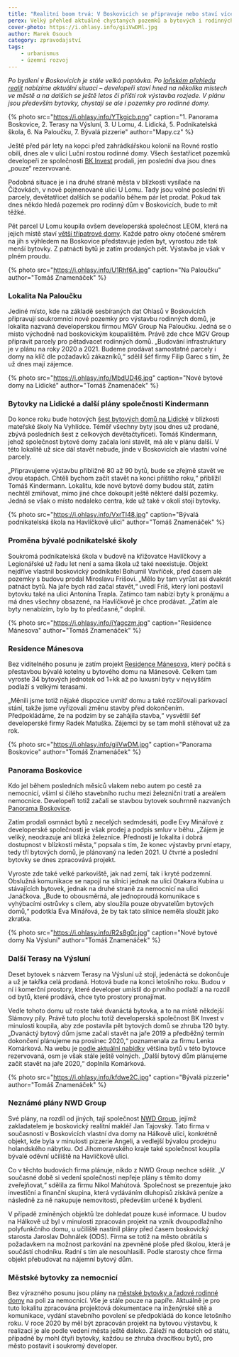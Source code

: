 ```yaml
---
title: "Realitní boom trvá: V Boskovicích se připravuje nebo staví více než 500 bytů"
perex: Velký přehled aktuálně chystaných pozemků a bytových i rodinných domů.
cover-photo: https://i.ohlasy.info/giiVwDMl.jpg
author: Marek Osouch
category: zpravodajství
tags:
    - urbanismus
    - územní rozvoj
---
```


*Po bydlení v Boskovicích je stále velká poptávka. Po [loňském přehledu realit](https://ohlasy.info/clanky/2018/07/reality.html) nabízíme aktuální situaci – developeři staví hned na několika místech ve městě a na dalších se ještě letos či příští rok výstavba rozjede. V plánu jsou především bytovky, chystají se ale i pozemky pro rodinné domy.*

{% photo src="https://i.ohlasy.info/YTkgicb.png" caption="1. Panorama Boskovice, 2. Terasy na Výsluní, 3. U Lomu, 4. Lidická, 5. Podnikatelská škola, 6. Na Paloučku, 7. Bývalá pizzerie" author="Mapy.cz" %}

Ještě před pár lety na kopci před zahrádkářskou kolonií na Rovné rostlo obilí, dnes ale v ulici Luční rostou rodinné domy. Všech šestatřicet pozemků developeři ze společnosti [BK Invest](http://www.bkinvest.cz/) prodali, jen poslední dva jsou dnes „pouze“ rezervované.

Podobná situace je i na druhé straně města v blízkosti vysílače na Čížovkách, v nově pojmenované ulici U Lomu. Tady jsou volné poslední tři parcely, devětatřicet dalších se podařilo během pár let prodat. Pokud tak dnes někdo hledá pozemek pro rodinný dům v Boskovicích, bude to mít těžké.

Pět parcel U Lomu koupila ovšem developerská společnost LEOM, která na jejich místě staví [větší třípatrové domy](https://www.diverse-reality.cz/pod-strelnici-byty). Každé patro okny otočené směrem na jih s výhledem na Boskovice představuje jeden byt, vyrostou zde tak menší bytovky. Z patnácti bytů je zatím prodaných pět. Výstavba je však v plném proudu.

{% photo src="https://i.ohlasy.info/U1Rhf6A.jpg" caption="Na Paloučku" author="Tomáš Znamenáček" %}

### Lokalita Na Paloučku

Jediné místo, kde na základě sesbíraných dat Ohlasů v Boskovicích připravují soukromníci nové pozemky pro výstavbu rodinných domů, je lokalita nazvaná developerskou firmou MGV Group Na Paloučku. Jedná se o místo východně nad boskovickým koupalištěm. Právě zde chce MGV Group připravit parcely pro pětadvacet rodinných domů. „Budování infrastruktury je v plánu na roky 2020 a 2021. Budeme prodávat samostatné parcely i domy na klíč dle požadavků zákazníků,“ sdělil šéf firmy Filip Garec s tím, že už dnes mají zájemce.

{% photo src="https://i.ohlasy.info/MbdUD46.jpg" caption="Nové bytové domy na Lidické" author="Tomáš Znamenáček" %}

### Bytovky na Lidické a další plány společnosti Kindermann

Do konce roku bude hotových [šest bytových domů na Lidické](http://www.bytylidicka.cz/) v blízkosti mateřské školy Na Vyhlídce. Téměř všechny byty jsou dnes už prodané, zbývá posledních šest z celkových devětačtyřiceti. Tomáš Kindermann, jehož společnost bytové domy začala loni stavět, má ale v plánu další. V této lokalitě už sice dál stavět nebude, jinde v Boskovicích ale vlastní volné parcely.

„Připravujeme výstavbu přibližně 80 až 90 bytů, bude se zřejmě stavět ve dvou etapách. Chtěli bychom začít stavět na konci příštího roku,“ přiblížil Tomáš Kindermann. Lokalitu, kde nové bytové domy budou stát, zatím nechtěl zmiňovat, mimo jiné chce dokoupit ještě některé další pozemky. Jedná se však o místo nedaleko centra, kde už také v okolí stojí bytovky.

{% photo src="https://i.ohlasy.info/VxrTI48.jpg" caption="Bývalá podnikatelská škola na Havlíčkově ulici" author="Tomáš Znamenáček" %}

### Proměna bývalé podnikatelské školy

Soukromá podnikatelská škola v budově na křižovatce Havlíčkovy a Legionářské už řadu let není a sama škola už také neexistuje. Objekt nejdříve vlastnil boskovický podnikatel Bohumil Vavříček, před časem ale pozemky s budovu prodal Miroslavu Frišovi. „Mělo by tam vyrůst asi dvakrát patnáct bytů. Na jaře bych rád začal stavět,“ uvedl Friš, který loni postavil bytovku také na ulici Antonína Trapla. Zatímco tam nabízí byty k pronájmu a má dnes všechny obsazené, na Havlíčkově je chce prodávat. „Zatím ale byty nenabízím, bylo by to předčasné,“ doplnil.

{% photo src="https://i.ohlasy.info/iYagczm.jpg" caption="Residence Mánesova" author="Tomáš Znamenáček" %}

### Residence Mánesova

Bez viditelného posunu je zatím projekt [Residence Mánesova](http://residencemanesova.cz/), který počítá s přestavbou bývalé kotelny u bytového domu na Mánesově. Celkem tam vyroste 34 bytových jednotek od 1+kk až po luxusní byty v nejvyšším podlaží s velkými terasami.

„Měnili jsme totiž nějaké dispozice uvnitř domu a také rozšiřovali parkovací stání, takže jsme vyřizovali změnu stavby před dokončením. Předpokládáme, že na podzim by se zahájila stavba,“ vysvětlil šéf developerské firmy Radek Matuška. Zájemci by se tam mohli stěhovat už za rok.

{% photo src="https://i.ohlasy.info/giiVwDM.jpg" caption="Panorama Boskovice" author="Tomáš Znamenáček" %}

### Panorama Boskovice

Kdo jel během posledních měsíců vlakem nebo autem po cestě za nemocnicí, všiml si čilého stavebního ruchu mezi železniční tratí a areálem nemocnice. Developeři totiž začali se stavbou bytovek souhrnně nazvaných [Panorama Boskovice](https://www.panoramaboskovice.cz/).

Zatím prodali osmnáct bytů z necelých sedmdesáti, podle Evy Minářové z developerské společnosti je však prodej a podpis smluv v běhu. „Zájem je veliký, neodrazuje ani blízká železnice. Předností je lokalita i dobrá dostupnost v blízkosti města,“ popsala s tím, že konec výstavby první etapy, tedy tří bytových domů, je plánovaný na leden 2021. U čtvrté a poslední bytovky se dnes zpracovává projekt.

Vyroste zde také velké parkoviště, jak nad zemí, tak i kryté podzemní. Obslužná komunikace se napojí na silnici jednak na ulici Otakara Kubína u stávajících bytovek, jednak na druhé straně za nemocnicí na ulici Janáčkova. „Bude to obousměrná, ale jednoproudá komunikace s vyhýbacími ostrůvky s cílem, aby sloužila pouze obyvatelům bytových domů,“ podotkla Eva Minářová, že by tak tato silnice neměla sloužit jako zkratka.

{% photo src="https://i.ohlasy.info/R2s8g0r.jpg" caption="Nové bytové domy Na Výsluní" author="Tomáš Znamenáček" %}

### Další Terasy na Výsluní

Deset bytovek s názvem Terasy na Výsluní už stojí, jedenáctá se dokončuje a už je takřka celá prodaná. Hotová bude na konci letošního roku. Budou v ní i komerční prostory, které developer umístil do prvního podlaží a na rozdíl od bytů, které prodává, chce tyto prostory pronajímat.

Vedle tohoto domu už roste také dvanáctá bytovka, a to na místě někdejší Slámovy pily. Právě tuto plochu totiž developerská společnost BK Invest v minulosti koupila, aby zde postavila pět bytových domů se zhruba 120 byty. „Dvanáctý bytový dům jsme začali stavět na jaře 2019 a předběžný termín dokončení plánujeme na prosinec 2020,“ poznamenala za firmu Lenka Komárková. Na webu je [podle aktuální nabídky](http://www.terasynavysluni.cz/) většina bytů v této bytovce rezervovaná, osm je však stále ještě volných. „Další bytový dům plánujeme začít stavět na jaře 2020,“ doplnila Komárková.

{% photo src="https://i.ohlasy.info/kfdwe2C.jpg" caption="Bývalá pizzerie" author="Tomáš Znamenáček" %}

### Neznámé plány NWD Group

Své plány, na rozdíl od jiných, tají společnost [NWD Group](https://www.nwdgroup.cz/), jejímž zakladatelem je boskovický realitní makléř Jan Tajovský. Tato firma v současnosti v Boskovicích vlastní dva domy na Hálkově ulici, konkrétně objekt, kde byla v minulosti pizzerie Angeli, a vedlejší bývalou prodejnu holandského nábytku. Od Jihomoravského kraje také společnost koupila bývalé oděvní učiliště na Havlíčkově ulici.

Co v těchto budovách firma plánuje, nikdo z NWD Group nechce sdělit. „V současné době si vedení společnosti nepřeje plány s těmito domy zveřejňovat,“ sdělila za firmu Nikol Mahútová. Společnost se prezentuje jako investiční a finanční skupina, která vydáváním dluhopisů získává peníze a následně za ně nakupuje nemovitosti, především určené k bydlení.

V případě zmíněných objektů lze dohledat pouze kusé informace. U budov na Hálkově už byl v minulosti zpracován projekt na vznik dvoupodlažního polyfunkčního domu, u učiliště nastínil plány před časem boskovický starosta Jaroslav Dohnálek (ODS). Firma se totiž na město obrátila s požadavkem na možnost parkování na zpevněné ploše před školou, která je součástí chodníku. Radní s tím ale nesouhlasili. Podle starosty chce firma objekt přebudovat na nájemní bytový dům.

### Městské bytovky za nemocnicí

Bez výrazného posunu jsou plány na [městské bytovky a řadové rodinné domy](https://www.boskovice.cz/urbanisticka%2Dstudie%2Dobytneho%2Dsouboru%2Dza%2Dnemocnici/d-29907) na poli za nemocnicí. Vše je stále pouze na papíře. Aktuálně je pro tuto lokalitu zpracována projektová dokumentace na inženýrské sítě a komunikace, vydání stavebního povolení se předpokládá do konce letošního roku. V roce 2020 by měl být zpracován projekt na bytovou výstavbu, k realizaci je ale podle vedení města ještě daleko. Záleží na dotacích od státu, případně by mohl čtyři bytovky, každou se zhruba dvacítkou bytů, pro město postavit i soukromý developer.
